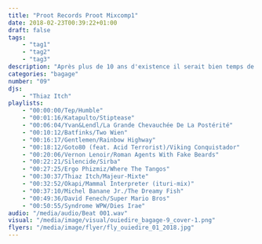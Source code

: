 ```yaml
---
title: "Proot Records Proot Mixcomp1"
date: 2018-02-23T00:39:22+01:00
draft: false
tags:
    - "tag1"
    - "tag2"
    - "tag3"
description: "Après plus de 10 ans d'existence il serait bien temps de revenir un peu sur les perles que nous a lâché Proot records depuis ses débuts ! Et quoi de mieux qu'une compilation/mix pour parcourir cette histoire ?"
categories: "bagage"
number: "09"
djs:
    - "Thiaz Itch"
playlists:
    - "00:00:00/Tep/Humble"
    - "00:01:16/Katapulto/Stiptease"
    - "00:06:04/Yvan&Lendl/La Grande Chevauchée De La Postérité"
    - "00:10:12/Batfinks/Two Wien"
    - "00:16:17/Gentlemen/Rainbow Highway"
    - "00:18:12/Goto80 (feat. Acid Terrorist)/Viking Conquistador"
    - "00:20:06/Vernon Lenoir/Roman Agents With Fake Beards"
    - "00:22:21/Silencide/Sirba"
    - "00:27:25/Ergo Phizmiz/Where The Tangos"
    - "00:30:37/Thiaz Itch/Majeur-Mixte"
    - "00:32:52/Okapi/Mammal Interpreter (ituri-mix)"
    - "00:37:10/Michel Banane Jr./The Dreamy Fish"
    - "00:49:36/David Fenech/Super Mario Bros"
    - "00:50:55/Syndrome WPW/Dies Irae"
audio: "/media/audio/Beat 001.wav"
visual: "/media/image/visual/ouiedire_bagage-9_cover-1.png"
flyers: "/media/image/flyer/fly_ouiedire_01_2018.jpg"
---
```

